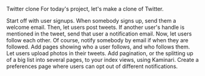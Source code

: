 Twitter clone
For today's project, let's make a clone of Twitter.

Start off with user signups. When somebody signs up, send them a welcome email.
Then, let users post tweets. If another user's handle is mentioned in the tweet, send that user a notification email.
Now, let users follow each other. Of course, notify somebody by email if when they are followed. Add pages showing who a user follows, and who follows them.
Let users upload photos in their tweets.
Add pagination, or the splitting up of a big list into several pages, to your index views, using Kaminari.
Create a preferences page where users can opt out of different notifications.
